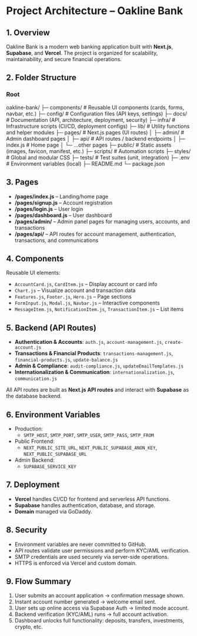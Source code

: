 
# Project Architecture – Oakline Bank

## 1. Overview
Oakline Bank is a modern web banking application built with **Next.js**, **Supabase**, and **Vercel**. The project is organized for scalability, maintainability, and secure financial operations.

## 2. Folder Structure

### Root

oakline-bank/
├─ components/       # Reusable UI components (cards, forms, navbar, etc.)
├─ config/           # Configuration files (API keys, settings)
├─ docs/             # Documentation (API, architecture, deployment, security)
├─ infra/            # Infrastructure scripts (CI/CD, deployment configs)
├─ lib/              # Utility functions and helper modules
├─ pages/            # Next.js pages (UI routes)
│  ├─ admin/         # Admin dashboard pages
│  ├─ api/           # API routes / backend endpoints
│  ├─ index.js       # Home page
│  └─ …other pages
├─ public/           # Static assets (images, favicon, manifest, etc.)
├─ scripts/          # Automation scripts
├─ styles/           # Global and modular CSS
├─ tests/            # Test suites (unit, integration)
├─ .env              # Environment variables (local)
├─ README.md
└─ package.json

## 3. Pages

- **/pages/index.js** – Landing/home page  
- **/pages/signup.js** – Account registration  
- **/pages/login.js** – User login  
- **/pages/dashboard.js** – User dashboard  
- **/pages/admin/** – Admin panel pages for managing users, accounts, and transactions  
- **/pages/api/** – API routes for account management, authentication, transactions, and communications  

## 4. Components

Reusable UI elements:
- `AccountCard.js`, `CardItem.js` – Display account or card info  
- `Chart.js` – Visualize account and transaction data  
- `Features.js`, `Footer.js`, `Hero.js` – Page sections  
- `FormInput.js`, `Modal.js`, `Navbar.js` – Interactive components  
- `MessageItem.js`, `NotificationItem.js`, `TransactionItem.js` – List items  

## 5. Backend (API Routes)

- **Authentication & Accounts**: `auth.js`, `account-management.js`, `create-account.js`  
- **Transactions & Financial Products**: `transactions-management.js`, `financial-products.js`, `update-balance.js`  
- **Admin & Compliance**: `audit-compliance.js`, `updateEmailTemplates.js`  
- **Internationalization & Communication**: `internationalization.js`, `communication.js`  

All API routes are built as **Next.js API routes** and interact with **Supabase** as the database backend.  

## 6. Environment Variables

- Production:
  - `SMTP_HOST`, `SMTP_PORT`, `SMTP_USER`, `SMTP_PASS`, `SMTP_FROM`  
- Public Frontend:
  - `NEXT_PUBLIC_SITE_URL`, `NEXT_PUBLIC_SUPABASE_ANON_KEY`, `NEXT_PUBLIC_SUPABASE_URL`  
- Admin Backend:
  - `SUPABASE_SERVICE_KEY`  

## 7. Deployment

- **Vercel** handles CI/CD for frontend and serverless API functions.  
- **Supabase** handles authentication, database, and storage.  
- **Domain** managed via GoDaddy.  

## 8. Security

- Environment variables are never committed to GitHub.  
- API routes validate user permissions and perform KYC/AML verification.  
- SMTP credentials are used securely via server-side operations.  
- HTTPS is enforced via Vercel and custom domain.  

## 9. Flow Summary

1. User submits an account application → confirmation message shown.  
2. Instant account number generated → welcome email sent.  
3. User sets up online access via Supabase Auth → limited mode account.  
4. Backend verification (KYC/AML) runs → full account activation.  
5. Dashboard unlocks full functionality: deposits, transfers, investments, crypto, etc.

